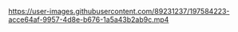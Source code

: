 



https://user-images.githubusercontent.com/89231237/197584223-acce64af-9957-4d8e-b676-1a5a43b2ab9c.mp4

